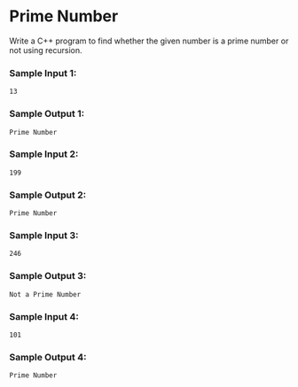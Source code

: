 # Prime Number

Write a C++ program to find whether the given number is a prime number or not using recursion.

### Sample Input 1:

```
13
```

### Sample Output 1:

```
Prime Number
```

### Sample Input 2:

```
199
```

### Sample Output 2:

```
Prime Number
```

### Sample Input 3:

```
246
```

### Sample Output 3:

```
Not a Prime Number
```

### Sample Input 4:

```
101
```

### Sample Output 4:

```
Prime Number
```

